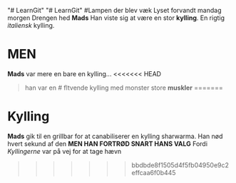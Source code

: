 "# LearnGit"
"# LearnGit"
#Lampen der blev væk
Lyset forvandt mandag morgen
Drengen hed **Mads**
Han viste sig at være en stor **kylling**. En rigtig _italiensk_ kylling.

# MEN

**Mads** var mere en bare en kylling...
<<<<<<< HEAD
> han var en # fltvende kylling med monster store **muskler**
=======

# Kylling

**Mads** gik til en grillbar for at canabiliserer en kylling sharwarma.
Han nød hvert sekund af den
**MEN HAN FORTRØD SNART HANS VALG**
Fordi *Kyllingerne* var på vej for at tage hævn
>>>>>>> bbdbde8f1505d4f5fb04950e9c2effcaa6f0b445
